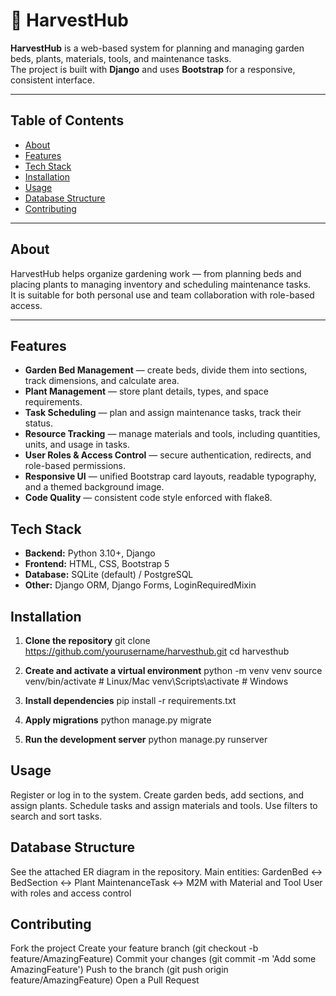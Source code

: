 # 🌱 HarvestHub

**HarvestHub** is a web-based system for planning and managing garden beds, plants, materials, tools, and maintenance tasks.  
The project is built with **Django** and uses **Bootstrap** for a responsive, consistent interface.

---

## Table of Contents
- [About](#about)
- [Features](#features)
- [Tech Stack](#tech-stack)
- [Installation](#installation)
- [Usage](#usage)
- [Database Structure](#database-structure)
- [Contributing](#contributing)
---

## About

HarvestHub helps organize gardening work — from planning beds and placing plants to managing inventory and scheduling maintenance tasks.  
It is suitable for both personal use and team collaboration with role-based access.

---

## Features

- **Garden Bed Management** — create beds, divide them into sections, track dimensions, and calculate area.
- **Plant Management** — store plant details, types, and space requirements.
- **Task Scheduling** — plan and assign maintenance tasks, track their status.
- **Resource Tracking** — manage materials and tools, including quantities, units, and usage in tasks.
- **User Roles & Access Control** — secure authentication, redirects, and role-based permissions.
- **Responsive UI** — unified Bootstrap card layouts, readable typography, and a themed background image.
- **Code Quality** — consistent code style enforced with flake8.


## Tech Stack

- **Backend:** Python 3.10+, Django
- **Frontend:** HTML, CSS, Bootstrap 5
- **Database:** SQLite (default) / PostgreSQL
- **Other:** Django ORM, Django Forms, LoginRequiredMixin


## Installation

1. **Clone the repository**
    git clone https://github.com/yourusername/harvesthub.git
    cd harvesthub

2. **Create and activate a virtual environment**
    python -m venv venv
    source venv/bin/activate  # Linux/Mac
    venv\Scripts\activate     # Windows
3. **Install dependencies**
    pip install -r requirements.txt
4. **Apply migrations**
    python manage.py migrate
5. **Run the development server**
    python manage.py runserver

## Usage

Register or log in to the system.
Create garden beds, add sections, and assign plants.
Schedule tasks and assign materials and tools.
Use filters to search and sort tasks.

## Database Structure

See the attached ER diagram in the repository.
Main entities:
GardenBed ↔ BedSection ↔ Plant
MaintenanceTask ↔ M2M with Material and Tool
User with roles and access control

## Contributing

Fork the project
Create your feature branch (git checkout -b feature/AmazingFeature)
Commit your changes (git commit -m 'Add some AmazingFeature')
Push to the branch (git push origin feature/AmazingFeature)
Open a Pull Request